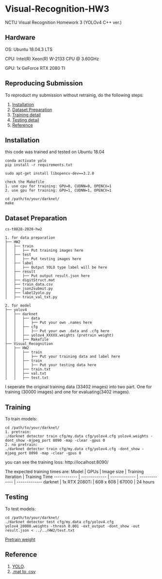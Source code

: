 # Visual-Recognition-HW3
NCTU Visual Recognition Homework 3 (YOLOv4 C++ ver.)

## Hardware
OS: Ubuntu 18.04.3 LTS

CPU: Intel(R) Xeon(R) W-2133 CPU @ 3.60GHz

GPU: 1x GeForce RTX 2080 TI

## Reproducing Submission
To reproduct my submission without retrainig, do the following steps:
1. [Installation](#installation)
2. [Dataset Preparation](#Dataset-Preparation)
3. [Training detail](#Training)
4. [Testing detail](#Testing)
5. [Reference](#Reference)

## Installation

this code was trained and tested on Ubuntu 18.04

```
conda activate yolo
pip install -r requirements.txt

sudo apt-get install libopencv-dev==3.2.0

check the Makefile
1. use cpu for training: GPU=0, CUDNN=0, OPENCV=1
2. use gpu for training: GPU=1, CUDNN=1, OPENCV=1

cd /path/to/your/darknet/
make

```

## Dataset Preparation
```
cs-t0828-2020-hw2

1. for data preparation
├── HW2
│   ├── train
│   │   ├── Put training images here
│   ├── test
│   │   ├── Put testing images here
│   ├── label
│   │   ├── Output YOLO type label will be here
│   ├── result
│   │   ├── Put output result.json here
│   ├── digitStruct.mat
│   ├── train_data.csv
│   ├── json2submit.py
│   ├── label2yolo.py
│   ├── train_val_txt.py

2. for model
├── yolov4
│   ├── darknet
│   │   ├── data
│   │   │   ├── Put your own .names here
│   │   ├── cfg
│   │   │   ├── Put your own .data and .cfg here
│   │   ├── yolov4_XXXXX.weights (pretrain weight)
│   │   ├── Makefile
├── Visual_Recognition
│   ├── HW2
│   │   ├── train
│   │   │   ├── Put your training data and label here
│   │   ├── train
│   │   │   ├── Put your testing data here
│   │   ├── train.txt
│   │   ├── val.txt
│   │   ├── test.txt

```
I seperate the original training data (33402 images) into two part. One for training (30000 images) and one for evaluating(3402 images). 

## Training
To train models:

```
cd /path/to/your/darknet/
1. pretrain:
./darknet detector train cfg/my.data cfg/yolov4.cfg yolov4.weights -dont_show -mjpeg_port 8090 -map -clear -gpus 0
2. no pretrain:
./darknet detector train cfg/my.data cfg/yolov4.cfg -dont_show -mjpeg_port 8090 -map -clear -gpus 0
```

you can see the training loss: http://localhost:8090/

The expected training times are:
Model | GPUs | Image size | Training Iteration | Training Time
------------ | ------------- | ------------- | ------------- | -------------
darknet | 1x RTX 2080Ti | 608 x 608 | 67000 | 24 hours


## Testing
To test models:

```
cd /path/to/your/darknet/
./darknet detector test cfg/my.data cfg/yolov4.cfg yolov4_20000.weights -thresh 0.001 -ext_output -dont_show -out result.json < ../../HW2/test.txt
```
[Pretrain weight](https://drive.google.com/file/d/1tMZML34PD7cvxMz7SpKit_nNA5FgVj-h/view?usp=sharing)

## Reference
1. [YOLO](https://github.com/AlexeyAB/darknet).
2. [.mat to .csv](https://github.com/pavitrakumar78/Street-View-House-Numbers-SVHN-Detection-and-Classification-using-CNN/blob/master/construct_datasets.py)
